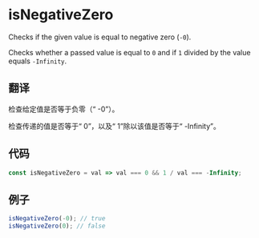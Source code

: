 # isNegativeZero

Checks if the given value is equal to negative zero (`-0`).

Checks whether a passed value is equal to `0` and if `1` divided by the value equals `-Infinity`.

## 翻译

检查给定值是否等于负零（“ -0”）。

检查传递的值是否等于“ 0”，以及“ 1”除以该值是否等于“ -Infinity”。

## 代码

```js
const isNegativeZero = val => val === 0 && 1 / val === -Infinity;
```

## 例子

```js
isNegativeZero(-0); // true
isNegativeZero(0); // false
```
